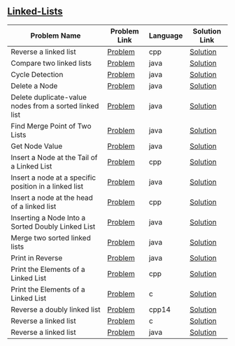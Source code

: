 ## [Linked-Lists](https://www.hackerrank.com/domains/data-structures/linked-lists)

| Problem Name                                           | Problem Link                                                                                                            | Language | Solution Link                                                             |
|--------------------------------------------------------|-------------------------------------------------------------------------------------------------------------------------|----------|---------------------------------------------------------------------------|
| Reverse a linked list                                  | [Problem](https://www.hackerrank.com/challenges/reverse-a-linked-list/problem)                                          | cpp      | [Solution](./reverse-a-linked-list.cpp)                                   |
| Compare two linked lists                               | [Problem](https://www.hackerrank.com/challenges/compare-two-linked-lists/problem)                                       | java     | [Solution](./compare-two-linked-lists.java)                               |
| Cycle Detection                                        | [Problem](https://www.hackerrank.com/challenges/detect-whether-a-linked-list-contains-a-cycle/problem)                  | java     | [Solution](./Cycle-Detection.java)                                        |
| Delete a Node                                          | [Problem](https://www.hackerrank.com/challenges/delete-a-node-from-a-linked-list/problem)                               | java     | [Solution](./Delete-a-Node.java)                                          |
| Delete duplicate-value nodes from a sorted linked list | [Problem](https://www.hackerrank.com/challenges/delete-duplicate-value-nodes-from-a-sorted-linked-list/problem)         | java     | [Solution](./delete-duplicate-value-nodes-from-a-sorted-linked-list.java) |
| Find Merge Point of Two Lists                          | [Problem](https://www.hackerrank.com/challenges/find-the-merge-point-of-two-joined-linked-lists/problem)                | java     | [Solution](./Find-Merge-Point-of-Two-Lists.java)                          |
| Get Node Value                                         | [Problem](https://www.hackerrank.com/challenges/get-the-value-of-the-node-at-a-specific-position-from-the-tail/problem) | java     | [Solution](./Get-Node-Value.java)                                         |
| Insert a Node at the Tail of a Linked List             | [Problem](https://www.hackerrank.com/challenges/insert-a-node-at-the-tail-of-a-linked-list/problem)                     | cpp      | [Solution](./insert-a-node-at-the-tail-of-a-linked-list.cpp)              |
| Insert a node at a specific position in a linked list  | [Problem](https://www.hackerrank.com/challenges/insert-a-node-at-a-specific-position-in-a-linked-list/problem)          | java     | [Solution](./insert-a-node-at-a-specific-position-in-a-linked-list.java)  |
| Insert a node at the head of a linked list             | [Problem](https://www.hackerrank.com/challenges/insert-a-node-at-the-head-of-a-linked-list/problem)                     | cpp      | [Solution](./insert-a-node-at-the-head-of-a-linked-list.cpp)              |
| Inserting a Node Into a Sorted Doubly Linked List      | [Problem](https://www.hackerrank.com/challenges/insert-a-node-into-a-sorted-doubly-linked-list/problem)                 | java     | [Solution](./Inserting-a-Node-Into-a-Sorted-Doubly-Linked-List.java)      |
| Merge two sorted linked lists                          | [Problem](https://www.hackerrank.com/challenges/merge-two-sorted-linked-lists/problem)                                  | java     | [Solution](./merge-two-sorted-linked-lists.java)                          |
| Print in Reverse                                       | [Problem](https://www.hackerrank.com/challenges/print-the-elements-of-a-linked-list-in-reverse/problem)                 | java     | [Solution](./Print-in-Reverse.java)                                       |
| Print the Elements of a Linked List                    | [Problem](https://www.hackerrank.com/challenges/print-the-elements-of-a-linked-list/problem)                            | cpp      | [Solution](./print-the-elements-of-a-linked-list.cpp)                     |
| Print the Elements of a Linked List                    | [Problem](https://www.hackerrank.com/challenges/print-the-elements-of-a-linked-list/problem)                            | c      | [Solution](./print-the-elements-of-a-linked-list.c)                     |
| Reverse a doubly linked list                           | [Problem](https://www.hackerrank.com/challenges/reverse-a-doubly-linked-list/problem)                                   | cpp14    | [Solution](./reverse-a-doubly-linked-list.cpp)                            |
| Reverse a linked list                                  | [Problem](https://www.hackerrank.com/challenges/reverse-a-linked-list/problem)                                          | c        | [Solution](./reverse-a-linked-list.c)                                     |
| Reverse a linked list                                  | [Problem](https://www.hackerrank.com/challenges/reverse-a-linked-list/problem)                                          | java     | [Solution](./reverse-a-linked-list.java)                                  |

